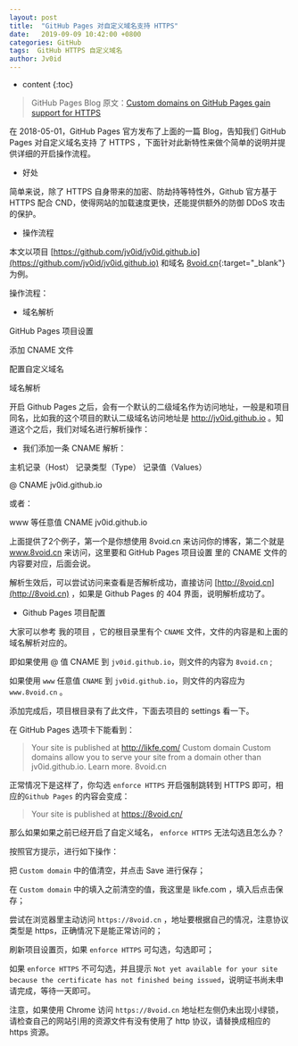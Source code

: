```yaml
---
layout: post
title:  "GitHub Pages 对自定义域名支持 HTTPS"
date:   2019-09-09 10:42:00 +0800
categories: GitHub
tags:  GitHub HTTPS 自定义域名
author: Jv0id
---
```

* content
{:toc}

> GitHub Pages Blog 原文：[Custom domains on GitHub Pages gain support for HTTPS](https://github.blog/2018-05-01-github-pages-custom-domains-https/)

在 2018-05-01，GitHub Pages 官方发布了上面的一篇 Blog，告知我们 GitHub Pages 对自定义域名支持 了 HTTPS ，下面针对此新特性来做个简单的说明并提供详细的开启操作流程。

* 好处

简单来说，除了 HTTPS 自身带来的加密、防劫持等特性外，Github 官方基于 HTTPS 配合 CND，使得网站的加载速度更快，还能提供额外的防御 DDoS 攻击的保护。

* 操作流程

本文以项目 [https://github.com/jv0id/jv0id.github.io](https://github.com/jv0id/jv0id.github.io) 和域名 [8void.cn](https://8void.cn){:target="_blank"} 为例。

操作流程：

- 域名解析

GitHub Pages 项目设置

添加 CNAME 文件

配置自定义域名

域名解析

开启 Github Pages 之后，会有一个默认的二级域名作为访问地址，一般是和项目同名，比如我的这个项目的默认二级域名访问地址是 http://jv0id.github.io 。知道这个之后，我们对域名进行解析操作：

* 我们添加一条 CNAME 解析：

主机记录（Host）	记录类型（Type）	记录值（Values）

@	CNAME	jv0id.github.io

或者：

www 等任意值	CNAME	jv0id.github.io

上面提供了2个例子，第一个是你想使用 8void.cn 来访问你的博客，第二个就是 www.8void.cn 来访问，这里要和 GitHub Pages 项目设置 里的 CNAME 文件的内容要对应，后面会说。

解析生效后，可以尝试访问来查看是否解析成功，直接访问 [http://8void.cn](http://8void.cn) ，如果是 Github Pages 的 404 界面，说明解析成功了。

* Github Pages 项目配置

大家可以参考 我的项目 ，它的根目录里有个 `CNAME` 文件，文件的内容是和上面的域名解析对应的。

即如果使用 @ 值 CNAME 到 `jv0id.github.io`，则文件的内容为 `8void.cn` ;

如果使用 `www` 任意值 `CNAME` 到 `jv0id.github.io`，则文件的内容应为 `www.8void.cn` 。

添加完成后，项目根目录有了此文件，下面去项目的 settings 看一下。

在 GitHub Pages 选项卡下能看到：

> Your site is published at http://likfe.com/
Custom domain
Custom domains allow you to serve your site from a domain other than jv0id.github.io. Learn more.
8void.cn

正常情况下是这样了，你勾选 `enforce HTTPS` 开启强制跳转到 HTTPS 即可，相应的`Github Pages` 的内容会变成：

> Your site is published at https://8void.cn/

那么如果如果之前已经开启了自定义域名， `enforce HTTPS` 无法勾选且怎么办？

按照官方提示，进行如下操作：

把 `Custom domain` 中的值清空，并点击 Save 进行保存；

在 `Custom domain` 中的填入之前清空的值，我这里是 likfe.com ，填入后点击保存；

尝试在浏览器里主动访问 `https://8void.cn` ，地址要根据自己的情况，注意协议类型是 https，正确情况下是能正常访问的；

刷新项目设置页，如果 `enforce HTTPS` 可勾选，勾选即可；

如果 `enforce HTTPS` 不可勾选，并且提示 `Not yet available for your site because the certificate has not finished being issued`，说明证书尚未申请完成，等待一天即可。

注意，如果使用 Chrome 访问 `https://8void.cn` 地址栏左侧仍未出现小绿锁，请检查自己的网站引用的资源文件有没有使用了 http 协议，请替换成相应的 https 资源。
